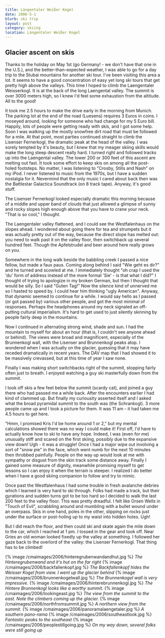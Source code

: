 ```yaml
---
title: Längentaler Weißer Kogel
date: 2006-5-1
blurb: ski trip
layout: post
category: skiing
location: Längentaler Weißer Kogel
---
```


<h2>Glacier ascent on skis</h2>

Thanks to the holiday on May 1st (go Germany! - we don't have that one in the U.S.), and the better-than-expected weather, I was able to go for a day trip to the Stubai mountains for another ski tour. I've been visiting this area a lot. It seems to have a good concentration of easy yet long ski tours that get pretty high above the valleys. This time I hoped to climb the Laengentaler Weisserkogl. It is at the back of the long Laengental valley. The summit is over 3000 meters high, so I knew I'd feel some exhaustion from the altitude. All to the good!


It took me 2.5 hours to make the drive early in the morning from Munich. The parking lot at the end of the road (Luesens) requires 3 Euros in coins. I moseyed around, looking for someone who had change for my 5 Euro bill. Happily, lots of people were getting ready with skis, and I got some help. Soon I was walking up the mostly snowfree dirt road that must be followed for a mile. At that point, most parties continued straight to climb the Lisenser Fernerkogl, the dramatic peak at the head of the valley. I was sorely tempted by it's beauty, but I knew that my meager skiing skills would make the long steep descent really hard. I turned right and followed tracks up into the Laengental valley. The lower 200 or 300 feet of this ascent are melting out fast. It took some effort to keep skis on among all the post-holed footsteps. No matter, I was listening to "Crosby, Stills and Nash" on my iPod. I never listened to music from the 1970s, but I have a sudden nostalgia for it. Nevermind that the only music I cared about back then was the Battlestar Galactica Soundtrack (on 8 track tape). Anyway, it's good stuff.


The Lisenser Fernerkogl looked especially dramatic this morning because of a middle and upper band of clouds that just allowed a glimpse of sunny and rocky slopes high enough above that you have to crane your neck. "That is so cool," I thought.


The Laengentaler valley flattened, and I could see the Westfalenhaus on the slopes ahead. I wondered about going there for tea and strumpets but it was actually pretty out of the way, because the direct slope has melted out: you need to walk past it on the valley floor, then switchback up several hundred feet. Though the Apfelstrudel and beer around here really grows on you.


Somewhere in the long walk beside the babbling creek I passed a nice fellow, but made a faux paus. Coming along behind I said "Wie geht es dir?" and he turned and scowled at me. I immediately thought "oh crap I used the 'du' form of address instead of the more formal 'Sie' - is that what I did?" I thought of trying to apologize in my broken German, but then I thought that would be silly. So I said "Guten Tag!" Now the silence kind of unnerved me so I hasted to speed by. I could hear him thinking "ugly American". Anyway, that dynamic seemed to continue for a while. I would say hello as I passed (or got passed by) various other people, and got the most minimal of responses. Perhaps the headphones around my neck signaled an off-putting cultural imperialism. It's hard to get used to just silently skinning by people fairly deep in the mountains.


Now I continued in alternating strong wind, shade and sun. I had the mountain to myself for about an hour (that is, I couldn't see anyone ahead or behind). The views were broad and magnificent, especially of the Brunnenkogl wall, with the Lisenser and Brunnenkogl peaks atop. I wondered when I was actually on the glacier, guessing that it may have receded dramatically in recent years. The DAV map that I had showed it to be massively crevassed, but at this time of year I saw none.


Finally I was making short switchbacks right of the summit, stopping fairly often just to breath. I enjoyed watching a guy ski masterfully down from the summit.


I took off skis a few feet below the summit (scardy cat), and joined a guy there who had passed me a while back. After the encounters earlier I had kind of clammed up. But finally my curiousity asserted itself and I asked what the broad pyramidal summit to the south was (the Schrankogl). 3 more people came up and I took a picture for them. It was 11 am - it had taken me 4.5 hours to get here.


"Hmm, I promised Kris I'd be home around 1 or 2," but my mental calculations showed there was no way I could make it! First off, I'd have to actually know how to ski to have any hope. Indeed, I was (even for me) unusually stiff and scared on the first skiing, possibly due to the expansive view down! Ugh - it was a struggle! Once I had a major wipe out involving a sort of "snow pie" in the face, which went numb for the next 10 minutes then throbbed painfully. People on the way up would look at me with sympathy or disgust from the skin track some distance away. Finally I gained some measure of dignity, meanwhile promising myself to get lessons so I can enjoy it when the terrain is steeper. I realized I do better when I have a good skiing companion to follow and try to mimic.


Once past the Westfalenhaus I had some trouble in fresh avalanche debries which I learned is very hard to ski through. Folks had made a track, but their gyrations and sudden turns got to be too hard so I decided to walk the last 200 feet to the valley floor. This was pretty dreadful. I felt like Orsen Wells in "Touch of Evil", scrabbling around and mumbling with a bullet wound under an overpass. Skis in one hand, poles in the other, slipping on rocks just under the surface or post-holing up to my waist into hidden holes. Ugh!


But I did reach the floor, and then could ski and skate again the mile down to the car, which I reached at 1 pm. I tossed in the gear and took off. Near Gries an old woman looked fixedly up the valley at something. I followed her gaze back to the overlord of the valley: the Lisenser Fernerkogl. That thing has to be climbed!


{% image /cmaimages/2006/hinteregrubenwandandhut.jpg %}
<i>The Hinteregrubenwand and it's hut on the far right</i>
{% image /cmaimages/2006/backfallenkopf.jpg %}
<i>The Backfallenkopf hides the Weisser Kogel from view. I went up the glacier behind</i>
{% image /cmaimages/2006/brunnenkogelwall.jpg %}
<i>The Brunnenkogel wall is very impressive.</i>
{% image /cmaimages/2006/hinterebrunnenkogl.jpg %}
<i>The Hintere Brunnenkogl looks like a worthy summit.</i>
{% image /cmaimages/2006/lookingeast.jpg %}
<i>The view from the summit to the east. Note the climbers coming up the glacier.</i>
{% image /cmaimages/2006/northfromsummit.jpg %}
<i>A northern view from the summit.</i>
{% image /cmaimages/2006/panoramalaengetaler.jpg %}
<i>A southern pano-rama</i>
{% image /cmaimages/2006/southeastlook.jpg %}
<i>Fantastic peaks to the southeast</i>
{% image /cmaimages/2006/peoplestillgoing.jpg %}
<i>On my way down, several folks were still going up</i>
